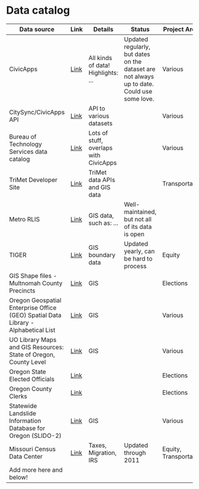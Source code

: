 Data catalog
============

| Data source | Link | Details | Status | Project Areas |
| ----------- | ---- | ------- | ------ | ------------- |
| CivicApps | [Link](http://civicapps.org/datasets) | All kinds of data! Highlights: ... | Updated regularly, but dates on the dataset are not always up to date. Could use some love. | Various |
| CitySync/CivicApps API | [Link](http://api.civicapps.org/) | API to various datasets | | Various |
| Bureau of Technology Services data catalog | [Link](http://www.portlandoregon.gov/bts/article/268487) | Lots of stuff, overlaps with CivicApps | | Various
| TriMet Developer Site | [Link](http://developer.trimet.org) | TriMet data APIs and GIS data | | Transportation |
| Metro RLIS | [Link](http://rlisdiscovery.oregonmetro.gov/) | GIS data, such as: ... | Well-maintained, but not all of its data is open |
| TIGER | [Link](http://www.census.gov/geo/maps-data/data/tiger-line.html) | GIS boundary data | Updated yearly, can be hard to process | Equity |
| GIS Shape files - Multnomah County Precincts | [Link](http://web.multco.us/sites/default/files/elections/documents/multcoprecincts2013.zip) | GIS | | Elections |
| Oregon Geospatial Enterprise Office (GEO) Spatial Data Library - Alphabetical List | [Link](http://www.oregon.gov/DAS/CIO/GEO/pages/alphalist.aspx) | GIS | | Various |
| UO Library Maps and GIS Resources: State of Oregon, County Level | [Link](http://library.uoregon.edu/map/or/gis_or_county.htm) | GIS | | Various |
| Oregon State Elected Officials | [Link](http://sos.oregon.gov/elections/Pages/stateofficials.aspx) | | | Elections |
| Oregon County Clerks | [Link](http://sos.oregon.gov/elections/Pages/countyofficials.aspx) | | | Elections |
| Statewide Landslide Information Database for Oregon (SLIDO-2) | [Link](http://www.oregongeology.org/sub/slido/index.htm) | GIS | | Various |
| Missouri Census Data Center | [Link](http://mcdc.missouri.edu/) | Taxes, Migration, IRS | Updated through 2011 | Equity, Transportation |
| Add more here and below! |  |  |  |
